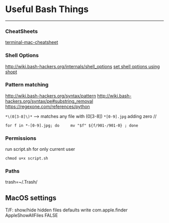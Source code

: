 # Useful Bash Things
----

### CheatSheets

[terminal-mac-cheatsheet](https://github.com/0nn0/terminal-mac-cheatsheet/blob/master/README.md)


### Shell Options
http://wiki.bash-hackers.org/internals/shell_options
[set shell options using
shopt](http://wiki.bash-hackers.org/commands/builtin/shopt)

### Pattern matching
http://wiki.bash-hackers.org/syntax/pattern
http://wiki.bash-hackers.org/syntax/pe#substring_removal
https://regexone.com/references/python


`*\(0[3-8]\)*` --> matches any file with (0[3-8])
`*[0-9].jpg`
adding zero // 
```
for f in *-[0-9].jpg; do     mv "$f" ${f/901-/901-0} ; done
```

### Permissions
run script.sh for only current user
``` 
chmod u+x script.sh
```

### Paths

trash=~/.Trash/

## MacOS settings
T/F: show/hide hidden files 
defaults write com.apple.finder AppleShowAllFiles FALSE


